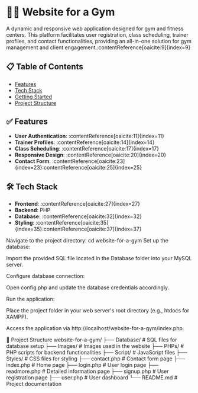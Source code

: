 # 🏋️‍♂️ Website for a Gym

A dynamic and responsive web application designed for gym and fitness centers. This platform facilitates user registration, class scheduling, trainer profiles, and contact functionalities, providing an all-in-one solution for gym management and client engagement.:contentReference[oaicite:9]{index=9}

## 📋 Table of Contents

- [Features](#features)
- [Tech Stack](#tech-stack)
- [Getting Started](#getting-started)
- [Project Structure](#project-structure)


## ✅ Features

- **User Authentication**: :contentReference[oaicite:11]{index=11}
- **Trainer Profiles**: :contentReference[oaicite:14]{index=14}
- **Class Scheduling**: :contentReference[oaicite:17]{index=17}
- **Responsive Design**: :contentReference[oaicite:20]{index=20}
- **Contact Form**: :contentReference[oaicite:23]{index=23}:contentReference[oaicite:25]{index=25}

## 🛠️ Tech Stack

- **Frontend**: :contentReference[oaicite:27]{index=27}
- **Backend**: PHP
- **Database**: :contentReference[oaicite:32]{index=32}
- **Styling**: :contentReference[oaicite:35]{index=35}:contentReference[oaicite:37]{index=37}

Navigate to the project directory:
cd website-for-a-gym
Set up the database:

Import the provided SQL file located in the Database folder into your MySQL server.

Configure database connection:

Open config.php and update the database credentials accordingly.

Run the application:

Place the project folder in your web server's root directory (e.g., htdocs for XAMPP).

Access the application via http://localhost/website-for-a-gym/index.php.


📁 Project Structure
website-for-a-gym/
├── Database/           # SQL files for database setup
├── Images/             # Images used in the website
├── PHPs/               # PHP scripts for backend functionalities
├── Script/             # JavaScript files
├── Styles/             # CSS files for styling
├── contact.php         # Contact form page
├── index.php           # Home page
├── login.php           # User login page
├── readmore.php        # Detailed information page
├── signup.php          # User registration page
├── user.php            # User dashboard
└── README.md           # Project documentation

